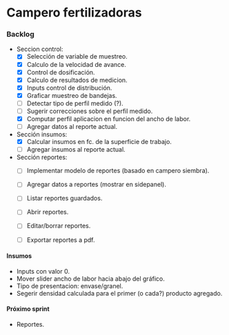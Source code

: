 # Campero fertilizadoras

### Backlog

  - Seccion control:  
    - [x] Selección de variable de muestreo.  
    - [x] Calculo de la velocidad de avance.  
    - [x] Control de dosificación.  
    - [x] Calculo de resultados de medicion.  
    - [x] Inputs control de distribución.  
    - [x] Graficar muestreo de bandejas.  
    - [ ] Detectar tipo de perfil medido (?).  
    - [ ] Sugerir correcciones sobre el perfil medido.  
    - [x] Computar perfil aplicacion en funcion del ancho de labor.  
    - [ ] Agregar datos al reporte actual.  
  - Sección insumos:  
    - [x] Calcular insumos en fc. de la superficie de trabajo.  
    - [ ] Agregar insumos al reporte actual.  
  - Sección reportes:  
    - [ ] Implementar modelo de reportes (basado en campero siembra).  
    - [ ] Agregar datos a reportes (mostrar en sidepanel).  
    - [ ] Listar reportes guardados.  
    - [ ] Abrir reportes.  
    - [ ] Editar/borrar reportes.  
    - [ ] Exportar reportes a pdf.  


#### Insumos
  - Inputs con valor 0.  
  - Mover slider ancho de labor hacia abajo del gráfico.  
  - Tipo de presentacion: envase/granel.  
  - Segerir densidad calculada para el primer (o cada?) producto agregado.  

#### Próximo sprint
  - Reportes.  